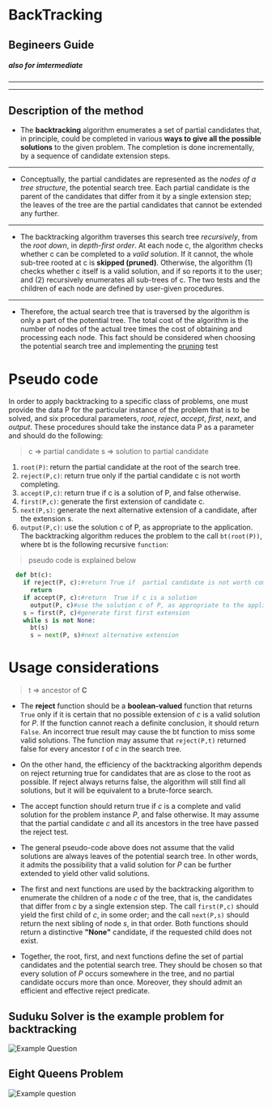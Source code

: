 # BackTracking
## Begineers Guide
##### also for imtermediate
___
___
## Description of the method
* The __backtracking__ algorithm enumerates a set of partial candidates that, in principle, could be completed in various __ways to give all the possible solutions__ to the given problem. The completion is done incrementally, by a sequence of candidate extension steps.
___
* Conceptually, the partial candidates are represented as the _nodes of a tree structure_, the potential search tree. Each partial candidate is the parent of the candidates that differ from it by a single extension step; the leaves of the tree are the partial candidates that cannot be extended any further.
___
* The backtracking algorithm traverses this search tree _recursively_, from the _root down_, in _depth-first order_. At each node c, the algorithm checks whether c can be completed to a _valid solution_. If it cannot, the whole sub-tree rooted at c is __skipped (pruned)__. Otherwise, the algorithm (1) checks whether c itself is a valid solution, and if so reports it to the user; and (2) recursively enumerates all sub-trees of c. The two tests and the children of each node are defined by user-given procedures.
___
* Therefore, the actual search tree that is traversed by the algorithm is only a part of the potential tree. The total cost of the algorithm is the number of nodes of the actual tree times the cost of obtaining and processing each node. This fact should be considered when choosing the potential search tree and implementing the [pruning](https://en.wikipedia.org/wiki/Pruning "pruning wiki") test

# Pseudo code
In order to apply backtracking to a specific class of problems, one must provide the data P for the particular instance of the problem that is to be solved, and six procedural parameters, _root_, _reject_, _accept_, _first_, _next_, and _output_. These procedures should take the instance data P as a parameter and should do the following:
> c => partial candidate
> s => solution to partial candidate

1. `root(P)`: return the partial candidate at the root of the search tree.
1. `reject(P,c)`: return true only if the partial candidate c is not worth completing.
1. `accept(P,c)`: return true if c is a solution of P, and false otherwise.
1. `first(P,c)`: generate the first extension of candidate c.
1. `next(P,s)`: generate the next alternative extension of a candidate, after the extension s.
1. `output(P,c)`: use the solution c of P, as appropriate to the application.
The backtracking algorithm reduces the problem to the call `bt(root(P))`, where bt is the following recursive `function`:

>pseudo code is explained below
```python
  def bt(c): 
    if reject(P, c):#return True if  partial candidate is not worth completing
      return 
    if accept(P, c):#return  True if c is a solution
      output(P, c)#use the solution c of P, as appropriate to the application.
    s = first(P, c)#generate first first extension
    while s is not None:
      bt(s)
      s = next(P, s)#next alternative extension
```

# Usage considerations
> t => ancestor of __C__
* The __reject__ function should be a __boolean-valued__ function that returns `True` only if it is certain that no possible extension of _c_ is a valid solution for _P_. If the function cannot reach a definite conclusion, it should return `False`. An incorrect true result may cause the bt function to miss some valid solutions. The function may assume that `reject(P,t)` returned false for every ancestor _t_ of _c_ in the search tree.

* On the other hand, the efficiency of the backtracking algorithm depends on reject returning true for candidates that are as close to the root as possible. If reject always returns false, the algorithm will still find all solutions, but it will be equivalent to a brute-force search.

* The accept function should return true if _c_ is a complete and valid solution for the problem instance _P_, and false otherwise. It may assume that the partial candidate _c_ and all its ancestors in the tree have passed the reject test.

* The general pseudo-code above does not assume that the valid solutions are always leaves of the potential search tree. In other words, it admits the possibility that a valid solution for _P_ can be further extended to yield other valid solutions.

* The first and next functions are used by the backtracking algorithm to enumerate the children of a node _c_ of the tree, that is, the candidates that differ from _c_ by a single extension step. The call `first(P,c)` should yield the first child of _c_, in some order; and the call `next(P,s)` should return the next sibling of node _s_, in that order. Both functions should return a distinctive __"None"__ candidate, if the requested child does not exist.

* Together, the root, first, and next functions define the set of partial candidates and the potential search tree. They should be chosen so that every solution of _P_ occurs somewhere in the tree, and no partial candidate occurs more than once. Moreover, they should admit an efficient and effective reject predicate.

## Suduku Solver is the example problem for backtracking
![Example Question](https://upload.wikimedia.org/wikipedia/commons/8/8c/Sudoku_solved_by_bactracking.gif)

## Eight Queens Problem
![Example question](https://upload.wikimedia.org/wikipedia/commons/thumb/d/d7/Chessboard480.svg/312px-Chessboard480.svg.png)